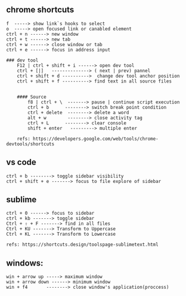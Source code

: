 ## chrome shortcuts

	f  -----> show link`s hooks to select
	o  -----> open focused link or canabled element
	ctrl + n ------> new window
	ctrl + t ------> new tab
	ctrl + w ------> close window or tab
	ctrl + e ------> focus in address input

	### dev tool
		F12 | ctrl + shift + i ------> open dev tool
		ctrl + [|]   --------------> ( next | prev) pannel 
		ctrl + shift + d ---------->  change dev tool anchor position
		ctrl + shift + f ----------> find text in all source files


		#### Source
			f8 | ctrl + \  -------> pause | continue script execution
			ctrl + b      --------> switch break point condition
			ctrl + delete  --------> delete a word
			alt + w        --------> close activity tag 
			ctrl + L      --------> clear console
			shift + enter   ---------> multiple enter

		refs: https://developers.google.com/web/tools/chrome-devtools/shortcuts

## vs code
	ctrl + b --------> toggle sidebar visibility
	ctrl + shift + e -------> focus to file explore of sidebar


## sublime 
	ctrl + 0 ------> focus to sidebar
	ctrl + kb -------> toggle sidebar
	Ctrl + ⇧ + F -------> find in all files
	Ctrl + KU -------> Transform to Uppercase
	Ctrl + KL -------> Transform to Lowercase

	refs: https://shortcuts.design/toolspage-sublimetext.html
## windows:

	win + arrow up -----> maximum window
	win + arrow down ------> minimum window
	win + f4       --------> close window's application(proccess)






